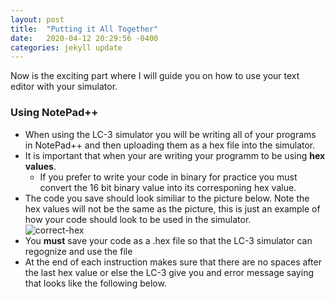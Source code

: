 ```yaml
---
layout: post
title:  "Putting it All Together"
date:   2020-04-12 20:29:56 -0400
categories: jekyll update
---
```

Now is the exciting part where I will guide you on how to use your text editor with your simulator.

### **Using NotePad++** 
* When using the LC-3 simulator you will be writing all of your programs in NotePad++ and then uploading them as a hex file into the simulator.
* It is important that when your are writing your programm to be using **hex values**. 
  * If you prefer to write your code in binary for practice you must convert the 16 bit binary value into its corresponing hex value.  
* The code you save should look similiar to the picture below. Note the hex values will not be the same as the picture, this is just an example of how your code should look to be used in the simulator.  
![correct-hex](https://raw.githubusercontent.com/amr125133/imagesforwebsite/master/correcthex.PNG)  
* You **must** save your code as a .hex file so that the LC-3 simulator can regognize and use the file
* At the end of each instruction makes sure that there are no spaces after the last hex value or else the LC-3 give you and error message saying that looks like the following below.
